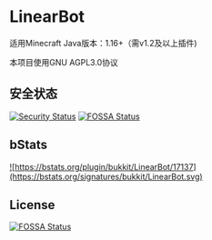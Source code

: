# LinearBot
适用Minecraft Java版本：1.16+（需v1.2及以上插件)

本项目使用GNU AGPL3.0协议


## 安全状态

[![Security Status](https://s.murphysec.com/badge/LinearBit/LinearBot.svg)](https://www.murphysec.com/p/LinearBit/LinearBot)
[![FOSSA Status](https://app.fossa.com/api/projects/git%2Bgithub.com%2FRegadPoleCN%2FPlumBot.svg?type=shield)](https://app.fossa.com/projects/git%2Bgithub.com%2FRegadPoleCN%2FPlumBot?ref=badge_shield)

## bStats

<a href="https://bstats.org/plugin/bukkit/LinearBot/17137">![https://bstats.org/plugin/bukkit/LinearBot/17137](https://bstats.org/signatures/bukkit/LinearBot.svg)</a>


## License
[![FOSSA Status](https://app.fossa.com/api/projects/git%2Bgithub.com%2FRegadPoleCN%2FPlumBot.svg?type=large)](https://app.fossa.com/projects/git%2Bgithub.com%2FRegadPoleCN%2FPlumBot?ref=badge_large)